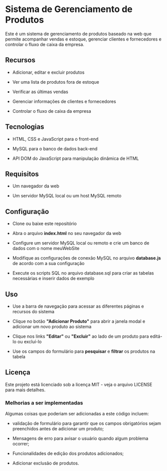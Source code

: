 # Sistema de Gerenciamento de Produtos
Este é um sistema de gerenciamento de produtos baseado na web que permite acompanhar vendas e estoque, gerenciar clientes e fornecedores e controlar o fluxo de caixa da empresa.

## Recursos
- Adicionar, editar e excluir produtos

- Ver uma lista de produtos fora de estoque

- Verificar as últimas vendas

- Gerenciar informações de clientes e fornecedores

- Controlar o fluxo de caixa da empresa

## Tecnologias
- HTML, CSS e JavaScript para o front-end

- MySQL para o banco de dados back-end

- API DOM do JavaScript para manipulação dinâmica de HTML


## Requisitos
- Um navegador da web

- Um servidor MySQL local ou um host MySQL remoto

## Configuração
- Clone ou baixe este repositório

- Abra o arquivo **index.html** no seu navegador da web

- Configure um servidor MySQL local ou remoto e crie um banco de dados com o nome meuWebSite

- Modifique as configurações de conexão MySQL no arquivo **database.js** de acordo com a sua configuração

- Execute os scripts SQL no arquivo database.sql para criar as tabelas necessárias e inserir dados de exemplo

## Uso
- Use a barra de navegação para acessar as diferentes páginas e recursos do sistema

- Clique no botão **"Adicionar Produto"** para abrir a janela modal e adicionar um novo produto ao sistema

- Clique nos links **"Editar"** ou **"Excluir"** ao lado de um produto para editá-lo ou excluí-lo

- Use os campos do formulário para **pesquisar** e **filtrar** os produtos na tabela

## Licença
Este projeto está licenciado sob a licença MIT - veja o arquivo LICENSE para mais detalhes.


### Melhorias a ser implementadas
Algumas coisas que poderiam ser adicionadas a este código incluem: 

- validação de formulário para garantir que os campos obrigatórios sejam preenchidos antes de adicionar um produto; 

- Mensagens de erro para avisar o usuário quando algum problema ocorrer;

- Funcionalidades de edição dos produtos adicionados;

- Adicionar exclusão de produtos.
